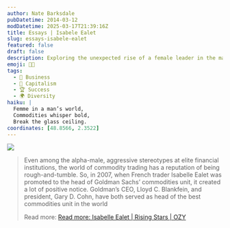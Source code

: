 ```yaml
---
author: Nate Barksdale
pubDatetime: 2014-03-12
modDatetime: 2025-03-17T21:39:16Z
title: Essays | Isabele Ealet
slug: essays-isabele-ealet
featured: false
draft: false
description: Exploring the unexpected rise of a female leader in the male-dominated world of commodity trading.
emoji: 👩‍💼
tags:
  - 💼 Business
  - 💼 Capitalism
  - 🏆 Success
  - 🌍 Diversity
haiku: |
  Femme in a man’s world,  
  Commodities whisper bold,  
  Break the glass ceiling.
coordinates: [48.8566, 2.3522]
---
```


[![](@assets/images/ozy.png)](http://www.ozy.com)

> Even among the alpha-male, aggressive stereotypes at elite financial institutions, the world of commodity trading has a reputation of being rough-and-tumble. So, in 2007, when French trader Isabelle Ealet was promoted to the head of Goldman Sachs’ commodities unit, it created a lot of positive notice. Goldman’s CEO, Lloyd C. Blankfein, and president, Gary D. Cohn, have both served as head of the best commodities unit in the world
>
> Read more: [Read more: Isabelle Ealet | Rising Stars | OZY](https://www.google.com/search?q=%22Read%20more%3A%20Isabelle%20Ealet%20%7C%20Rising%20Stars%20%7C%20OZY%22%20ozy.com)

